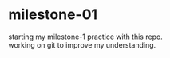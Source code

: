 # milestone-01
starting my milestone-1 practice with this repo.
<br>
working on git to improve my understanding.